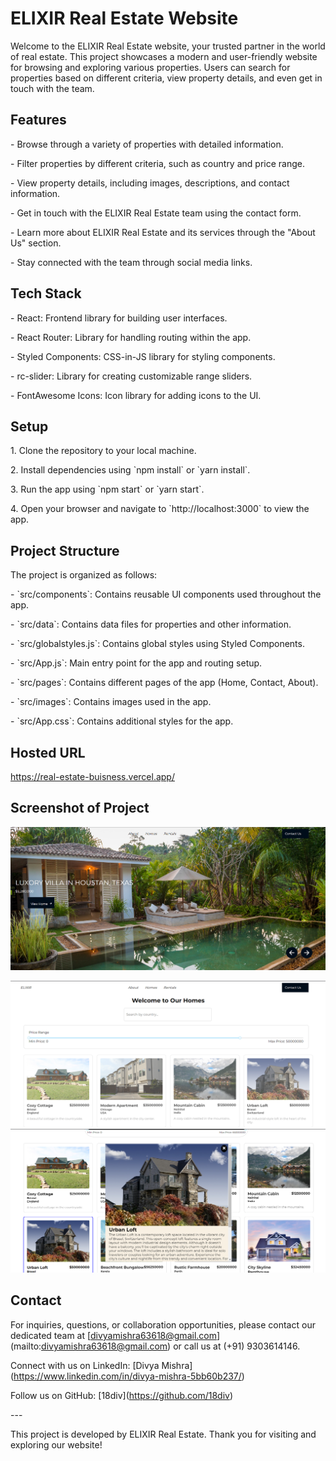 # ELIXIR Real Estate Website

Welcome to the ELIXIR Real Estate website, your trusted partner in the
world of real estate. This project showcases a modern and user-friendly
website for browsing and exploring various properties. Users can search
for properties based on different criteria, view property details, and
even get in touch with the team.

## Features

\- Browse through a variety of properties with detailed information.

\- Filter properties by different criteria, such as country and price
range.

\- View property details, including images, descriptions, and contact
information.

\- Get in touch with the ELIXIR Real Estate team using the contact form.

\- Learn more about ELIXIR Real Estate and its services through the
\"About Us\" section.

\- Stay connected with the team through social media links.

## Tech Stack

\- React: Frontend library for building user interfaces.

\- React Router: Library for handling routing within the app.

\- Styled Components: CSS-in-JS library for styling components.

\- rc-slider: Library for creating customizable range sliders.

\- FontAwesome Icons: Icon library for adding icons to the UI.

## Setup

1\. Clone the repository to your local machine.

2\. Install dependencies using \`npm install\` or \`yarn install\`.

3\. Run the app using \`npm start\` or \`yarn start\`.

4\. Open your browser and navigate to \`http://localhost:3000\` to view
the app.

## Project Structure

The project is organized as follows:

\- \`src/components\`: Contains reusable UI components used throughout
the app.

\- \`src/data\`: Contains data files for properties and other
information.

\- \`src/globalstyles.js\`: Contains global styles using Styled
Components.

\- \`src/App.js\`: Main entry point for the app and routing setup.

\- \`src/pages\`: Contains different pages of the app (Home, Contact,
About).

\- \`src/images\`: Contains images used in the app.

\- \`src/App.css\`: Contains additional styles for the app.

## Hosted URL

https://real-estate-buisness.vercel.app/

## Screenshot of Project

![First](1st.png "Home Screen")

![](2nd.png "List of Homes")
![](3rd.png "Property Details")

## Contact

For inquiries, questions, or collaboration opportunities, please contact
our dedicated team at
\[divyamishra63618@gmail.com\](mailto:divyamishra63618@gmail.com) or
call us at (+91) 9303614146.

Connect with us on LinkedIn: \[Divya
Mishra\](https://www.linkedin.com/in/divya-mishra-5bb60b237/)

Follow us on GitHub: \[18div\](https://github.com/18div)

\-\--

This project is developed by ELIXIR Real Estate. Thank you for visiting
and exploring our website!
